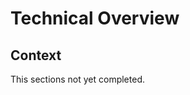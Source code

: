 # Technical Overview

## Context

This sections not yet completed.

<!--[<img src="../../assets/media/context.jpg" width="300">](../../assets/media/context.jpg)-->

<!--

## Code

## Runtime View

Not applicable.
-->
